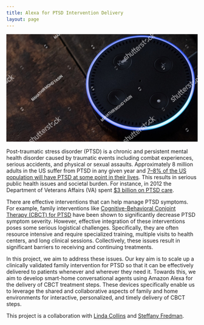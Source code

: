 ```yaml
---
title: Alexa for PTSD Intervention Delivery
layout: page
---
```


<div class="row">
    <div class="col-md-12">
        <div class="col-xs-offset-1 col-md-10">
            <img src="/files/images/dev-2.jpg"/>
        </div>
    </div>
</div>


Post-traumatic stress disorder (PTSD) is a chronic and persistent mental
health disorder caused by traumatic events including combat experiences, serious
accidents, and physical or sexual assaults. Approximately 8 million adults in the
US suffer from PTSD in any given year and
[7–8% of the US population will have PTSD at some point in their lives][how-common].
This results in serious public health issues and societal burden.
For instance, in 2012 the Department of Veterans Affairs (VA)
spent [$3 billion on PTSD care][national-academy].

There are effective interventions that can help manage PTSD symptoms. For example,
family interventions like
[Cognitive-Behavioral Conjoint Therapy (CBCT) for PTSD](https://jamanetwork.com/journals/jama/fullarticle/1346190)
have been shown to significantly decrease PTSD symptom severity.
However, effective integration of these interventions poses some serious logistical
challenges. Specifically, they are often resource intensive and require specialized
training, multiple visits to health centers, and long clinical sessions. Collectively,
these issues result in significant barriers to receiving and continuing treatments.

In this project, we aim to address these issues. Our key aim is to scale up a
clinically validated family intervention for PTSD so that it can be effectively
delivered to patients whenever and wherever they need it. Towards this, we aim to
develop smart-home conversational agents using Amazon Alexa for the delivery of
CBCT treatment steps. These devices specifically enable
us to leverage the shared and collaborative aspects of family and home
environments for interactive, personalized, and timely delivery of CBCT steps.

This project is a collaboration with
[Linda Collins](https://www.methodology.psu.edu/people/lcollins)
and [Steffany Fredman](http://hhd.psu.edu/hdfs/directory/Bio.aspx?id=Fredman).



[how-common]: https://www.ptsd.va.gov/public/PTSD-overview/basics/how-common-is-ptsd.asp
[national-academy]: http://www.nationalacademies.org/hmd/Reports/2014/Treatment-for-Posttraumatic-Stress-Disorder-in-Military-and-Veteran-Populations-Final-Assessment.aspx

